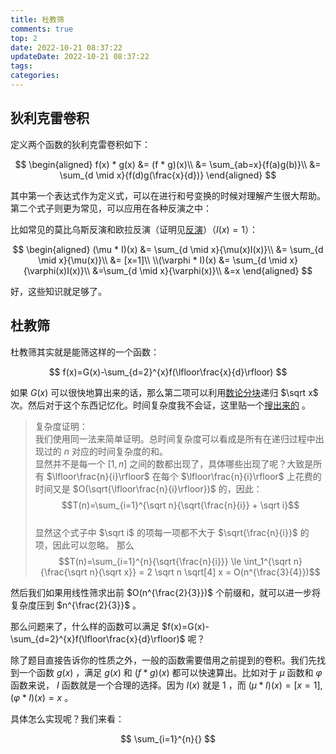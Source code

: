 ```yaml
---
title: 杜教筛
comments: true
top: 2
date: 2022-10-21 08:37:22
updateDate: 2022-10-21 08:37:22
tags:
categories:
---
```


<!--more-->

## 狄利克雷卷积

定义两个函数的狄利克雷卷积如下：

$$
\begin{aligned}
f(x) * g(x) &= (f * g)(x)\\
&= \sum_{ab=x}{f(a)g(b)}\\
&= \sum_{d \mid x}{f(d)g(\frac{x}{d})}
\end{aligned}
$$

其中第一个表达式作为定义式，可以在进行和号变换的时候对理解产生很大帮助。第二个式子则更为常见，可以应用在各种反演之中：

比如常见的莫比乌斯反演和欧拉反演（证明见[反演](/2022/10/24/反演)）（$I(x)=1$）：

$$
\begin{aligned}
(\mu * I)(x) &= \sum_{d \mid x}{\mu(x)I(x)}\\
&= \sum_{d \mid x}{\mu(x)}\\
&= [x=1]\\
\\(\varphi * I)(x) &= \sum_{d \mid x}{\varphi(x)I(x)}\\
&=\sum_{d \mid x}{\varphi(x)}\\
&=x
\end{aligned}
$$

好，这些知识就足够了。

## 杜教筛

杜教筛其实就是能筛这样的一个函数：

$$
f(x)=G(x)-\sum_{d=2}^{x}f(\lfloor\frac{x}{d}\rfloor)
$$

如果 $G(x)$ 可以很快地算出来的话，那么第二项可以利用[数论分块](/2022/10/24/数论分块)递归 $\sqrt x$ 次。然后对于这个东西记忆化。时间复杂度我不会证，这里贴一个[搜出来的](https://www.mina.moe/archives/5676) 。

> 复杂度证明：  
我们使用同一法来简单证明。总时间复杂度可以看成是所有在递归过程中出现过的 $n$ 对应的时间复杂度的和。  
显然并不是每一个 $[1, n]$ 之间的数都出现了，具体哪些出现了呢？大致是所有 $\lfloor\frac{n}{i}\rfloor$
在每个 $\lfloor\frac{n}{i}\rfloor$ 上花费的时间又是 $O(\sqrt{\lfloor\frac{n}{i}\rfloor})$ 的，因此：  $$T(n)=\sum_{i=1}^{\sqrt n}{\sqrt{\frac{n}{i}} + \sqrt i}$$  
显然这个式子中 $\sqrt i$ 的项每一项都不大于 $\sqrt{\frac{n}{i}}$ 的项，因此可以忽略。 
那么  $$T(n)=\sum_{i=1}^{n}{\sqrt{\frac{n}{i}}} \le \int_1^{\sqrt n}{\frac{\sqrt n}{\sqrt x}} = 2 \sqrt n \sqrt[4] x = O(n^{\frac{3}{4}})$$

然后我们如果用线性筛求出前 $O(n^{\frac{2}{3}})$ 个前缀和，就可以进一步将复杂度压到 $n^{\frac{2}{3}}$ 。

那么问题来了，什么样的函数可以满足 $f(x)=G(x)-\sum_{d=2}^{x}f(\lfloor\frac{x}{d}\rfloor)$ 呢？

除了题目直接告诉你的性质之外，一般的函数需要借用之前提到的卷积。我们先找到一个函数 $g(x)$ ，满足 $g(x)$ 和 $(f*g)(x)$ 都可以快速算出。比如对于 $\mu$ 函数和 $\varphi$ 函数来说， $I$ 函数就是一个合理的选择。因为 $I(x)$ 就是 1 ，而 $(\mu*I)(x)=[x=1],(\varphi*I)(x)=x$ 。

具体怎么实现呢？我们来看：

$$
\sum_{i=1}^{n}{}
$$